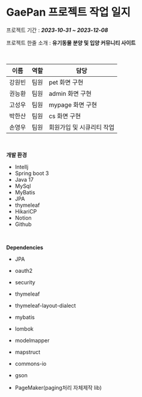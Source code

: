 # GaePan 프로젝트 작업 일지

프로젝트 기간 : **_2023-10-31 ~ 2023-12-08_**

프로젝트 한줄 소개 : __유기동물 분양 및 입양 커뮤니티 사이트__

<br/>

| 이름 | 역할 | 담당 |
| --- | --- | --- |
| 강원빈 | 팀원 | pet 화면 구현 |
| 권능환 | 팀원 | admin 화면 구현 |
| 고성우 | 팀원 | mypage 화면 구현 |
| 박한산 | 팀원 | cs 화면 구현 |
| 손영우 | 팀원 | 회원가입 및 시큐리티 작업 |

<br/>

**개발 환경**
- Intellj
- Spring boot 3
- Java 17
- MySql
- MyBatis
- JPA
- thymeleaf
- HikariCP
- Notion
- Github

<br/>

**Dependencies**
- JPA
- oauth2
- security
- thymeleaf
- thymeleaf-layout-dialect
- mybatis
- lombok

- modelmapper
- mapstruct
- commons-io
- gson
- PageMaker(paging처리 자체제작 lib)
